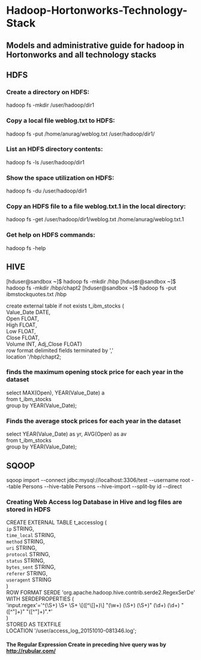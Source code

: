 # Hadoop-Hortonworks-Technology-Stack
## Models and administrative guide for hadoop in Hortonworks and all technology stacks
##                            HDFS
### Create a directory on HDFS:
hadoop fs -mkdir /user/hadoop/dir1
### Copy a local file weblog.txt to HDFS:
hadoop fs -put /home/anurag/weblog.txt /user/hadoop/dir1/
### List an HDFS directory contents:
hadoop fs -ls /user/hadoop/dir1
### Show the space utilization on HDFS:
hadoop fs -du /user/hadoop/dir1
### Copy an HDFS file to a file weblog.txt.1 in the local directory:
hadoop fs -get /user/hadoop/dir1/weblog.txt /home/anurag/weblog.txt.1
### Get help on HDFS commands:
hadoop fs -help
  
##                            HIVE  
[hduser@sandbox ~]$ hadoop fs -mkdir /hbp
[hduser@sandbox ~]$ hadoop fs -mkdir /hbp/chapt2
[hduser@sandbox ~]$ hadoop fs -put ibmstockquotes.txt /hbp


create external table if not exists t_ibm_stocks (  
Value_Date DATE,  
Open FLOAT,  
High FLOAT,  
Low FLOAT,  
Close FLOAT,  
Volume INT, 
Adj_Close FLOAT)  
row format delimited fields terminated by ','  
location '/hbp/chapt2; 
### finds the maximum opening stock price for each year in the dataset
select MAX(Open), YEAR(Value_Date) a  
  from t_ibm_stocks     
  group by YEAR(Value_Date);    
    
  
###   Finds the average stock prices for each year in the dataset  
select YEAR(Value_Date) as yr, AVG(Open) as av   
  from t_ibm_stocks   
  group by YEAR(Value_Date);  

  
##                            SQOOP
  
sqoop import --connect jdbc:mysql://localhost:3306/test --username root  --table Persons  --hive-table Persons --hive-import --split-by id --direct



### Creating Web Access log Database in Hive and log files are stored in HDFS

CREATE EXTERNAL TABLE t_accesslog (   
        `ip`                STRING,   
        `time_local`        STRING,   
        `method`            STRING,   
        `uri`               STRING,   
        `protocol`          STRING,   
        `status`            STRING,   
        `bytes_sent`        STRING,   
        `referer`           STRING,   
        `useragent`         STRING   
        )   
    ROW FORMAT SERDE 'org.apache.hadoop.hive.contrib.serde2.RegexSerDe'   
    WITH SERDEPROPERTIES (   
    'input.regex'='^(\\S+) \\S+ \\S+ \\[([^\\[]+)\\] "(\\w+) (\\S+) (\\S+)" (\\d+) (\\d+) "([^"]+)" "([^"]+)".*'   
)   
STORED AS TEXTFILE  
LOCATION '/user/access_log_20151010-081346.log';     



#### The Regular Expression Create in preceding hive query was by http://rubular.com/
